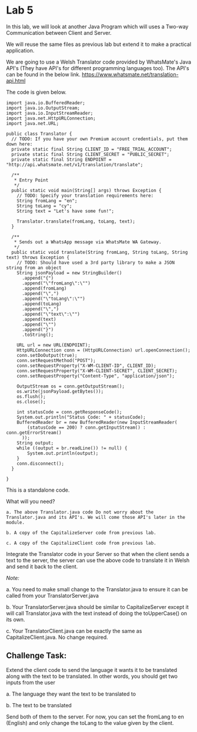 # Lab 5

In this lab, we will look at another Java Program which will uses a Two-way Communication between Client and Server. 

We will reuse the same files as previous lab but extend it to make a practical application.

We are going to use a Welsh Translator code provided by WhatsMate's Java API's (They have API's for different programming languages too). The API's can be found in the below link.
https://www.whatsmate.net/translation-api.html

The code is given below. 
 
```
import java.io.BufferedReader;
import java.io.OutputStream;
import java.io.InputStreamReader;
import java.net.HttpURLConnection;
import java.net.URL;
 
public class Translator {
  // TODO: If you have your own Premium account credentials, put them down here:
  private static final String CLIENT_ID = "FREE_TRIAL_ACCOUNT";
  private static final String CLIENT_SECRET = "PUBLIC_SECRET";
  private static final String ENDPOINT = "http://api.whatsmate.net/v1/translation/translate";
 
  /**
   * Entry Point
   */
  public static void main(String[] args) throws Exception {
    // TODO: Specify your translation requirements here:
    String fromLang = "en";
    String toLang = "cy";
    String text = "Let's have some fun!";
 
    Translator.translate(fromLang, toLang, text);
  }
 
  /**
   * Sends out a WhatsApp message via WhatsMate WA Gateway.
   */
  public static void translate(String fromLang, String toLang, String text) throws Exception {
    // TODO: Should have used a 3rd party library to make a JSON string from an object
    String jsonPayload = new StringBuilder()
      .append("{")
      .append("\"fromLang\":\"")
      .append(fromLang)
      .append("\",")
      .append("\"toLang\":\"")
      .append(toLang)
      .append("\",")
      .append("\"text\":\"")
      .append(text)
      .append("\"")
      .append("}")
      .toString();
 
    URL url = new URL(ENDPOINT);
    HttpURLConnection conn = (HttpURLConnection) url.openConnection();
    conn.setDoOutput(true);
    conn.setRequestMethod("POST");
    conn.setRequestProperty("X-WM-CLIENT-ID", CLIENT_ID);
    conn.setRequestProperty("X-WM-CLIENT-SECRET", CLIENT_SECRET);
    conn.setRequestProperty("Content-Type", "application/json");
 
    OutputStream os = conn.getOutputStream();
    os.write(jsonPayload.getBytes());
    os.flush();
    os.close();
 
    int statusCode = conn.getResponseCode();
    System.out.println("Status Code: " + statusCode);
    BufferedReader br = new BufferedReader(new InputStreamReader(
        (statusCode == 200) ? conn.getInputStream() : conn.getErrorStream()
      ));
    String output;
    while ((output = br.readLine()) != null) {
        System.out.println(output);
    }
    conn.disconnect();
  }
 
}
```

This is a standalone code. 

What will you need?

	a. The above Translator.java code Do not worry about the Translator.java and its API's. We will come those API's later in the module.
  
	b. A copy of the CapitalizeServer code from previous lab.
  
	c. A copy of the CapitalizeClient code from previous lab.
  
Integrate the Translator code in your Server so that when the client sends a text to the server, the server can use the above code to translate it in Welsh and send it back to the client. 

_Note:_

a. You need to make small change to the Translator.java to ensure it can be called from your TranslatorServer.java

b. Your TranslatorServer.java should be similar to CapitalizeServer except it will call Translator.java with the text instead of doing the toUpperCase() on its own. 

c. Your TranslatorClient.java can be exactly the same as CapitalizeClient.java. No change required.


## Challenge Task:

Extend the client code to send the language it wants it to be translated along with the text to be translated. In other words, you should get two inputs from the user
	
  a. The language they want the text to be translated to

  b. The text to be translated

Send both of them to the server. For now, you can set the fromLang to en (English) and only change the toLang to the value given by the client. 






